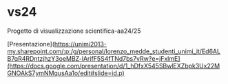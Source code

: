 # vs24
Progetto di visualizzazione scientifica-aa24/25

[Presentazione](https://unimi2013-my.sharepoint.com/:p:/g/personal/lorenzo_medde_studenti_unimi_it/Ed6ALB7qR4RDntzjhzY3oeMBZ-lArifF5S4fTNd7bs7vRw?e=jFxlmE](https://docs.google.com/presentation/d/1_hDfxX545SBwlEXZbpk3Ux22MGNOAkS7ymNMqusAa1o/edit#slide=id.p)
